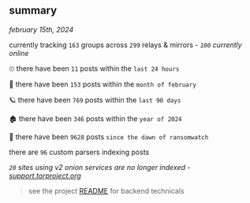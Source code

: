 
## summary
_february 15th, 2024_

currently tracking `163` groups across `299` relays & mirrors - _`100` currently online_

⏲ there have been `11` posts within the `last 24 hours`

🦈 there have been `153` posts within the `month of february`

🪐 there have been `769` posts within the `last 90 days`

🏚 there have been `346` posts within the `year of 2024`

🦕 there have been `9628` posts `since the dawn of ransomwatch`

there are `96` custom parsers indexing posts

_`20` sites using v2 onion services are no longer indexed - [support.torproject.org](https://support.torproject.org/onionservices/v2-deprecation/)_

> see the project [README](https://github.com/joshhighet/ransomwatch#ransomwatch--) for backend technicals
